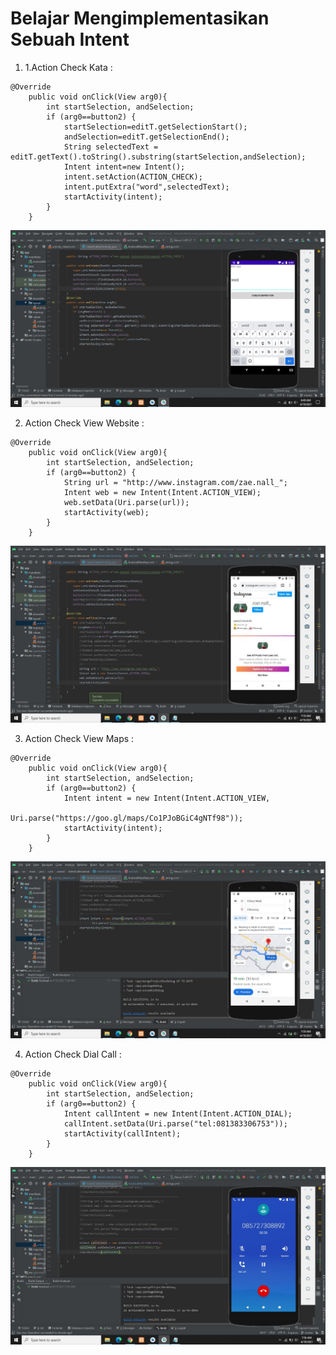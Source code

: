# Belajar Mengimplementasikan Sebuah Intent

1. 1.Action Check Kata :

```
@Override
    public void onClick(View arg0){
        int startSelection, andSelection;
        if (arg0==button2) {
            startSelection=editT.getSelectionStart();
            andSelection=editT.getSelectionEnd();
            String selectedText = editT.getText().toString().substring(startSelection,andSelection);
            Intent intent=new Intent();
            intent.setAction(ACTION_CHECK);
            intent.putExtra("word",selectedText);
            startActivity(intent);
        }
    }
```

![img](https://github.com/zaenalmusthofa86/IntentCaller/blob/main/img/ActionCheckWord.JPG)

2. Action Check View Website :

```
@Override
    public void onClick(View arg0){
        int startSelection, andSelection;
        if (arg0==button2) {
            String url = "http://www.instagram.com/zae.nall_";
            Intent web = new Intent(Intent.ACTION_VIEW);
            web.setData(Uri.parse(url));
            startActivity(web);
        }
    }
```

![img](https://github.com/zaenalmusthofa86/IntentCaller/blob/main/img/ActionViewWeb.JPG)

3. Action Check View Maps :

```
@Override
    public void onClick(View arg0){
        int startSelection, andSelection;
        if (arg0==button2) {
            Intent intent = new Intent(Intent.ACTION_VIEW,
                   Uri.parse("https://goo.gl/maps/Co1PJoBGiC4gNTf98"));
            startActivity(intent);
        }
    }
```

![img](https://github.com/zaenalmusthofa86/IntentCaller/blob/main/img/ActionViewMaps.JPG)

4. Action Check Dial Call :

```
@Override
    public void onClick(View arg0){
        int startSelection, andSelection;
        if (arg0==button2) {
            Intent callIntent = new Intent(Intent.ACTION_DIAL);
            callIntent.setData(Uri.parse("tel:081383306753"));
            startActivity(callIntent);
        }
    }
```

![img](https://github.com/zaenalmusthofa86/IntentCaller/blob/main/img/ActionDialPhone.JPG)